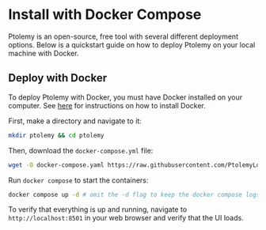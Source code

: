 # Install with Docker Compose

Ptolemy is an open-source, free tool with several different deployment options. Below is a quickstart guide on how to deploy Ptolemy on your local machine with Docker.

## Deploy with Docker

To deploy Ptolemy with Docker, you must have Docker installed on your computer. See [here](https://docs.docker.com/desktop/) for instructions on how to install Docker.

First, make a directory and navigate to it:
```sh
mkdir ptolemy && cd ptolemy
```

Then, download the `docker-compose.yml` file:
```sh
wget -O docker-compose.yaml https://raw.githubusercontent.com/PtolemyLovesYou/ptolemy/main/docker-compose.yml
```

Run `docker compose` to start the containers:
```sh
docker compose up -d # omit the -d flag to keep the docker compose logs in your terminal
```

To verify that everything is up and running, navigate to `http://localhost:8501` in your web browser and verify that the UI loads.

